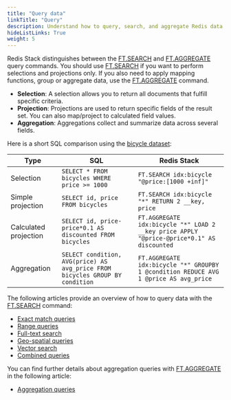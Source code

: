 ```yaml
---
title: "Query data"
linkTitle: "Query"
description: Understand how to query, search, and aggregate Redis data
hideListLinks: True
weight: 5
---
```


Redis Stack distinguishes between the [FT.SEARCH](/commands/ft.search/) and [FT.AGGREGATE](/commands/ft.aggregate/) query commands. You should use [FT.SEARCH](/commands/ft.search/) if you want to perform selections and projections only. If you also need to apply mapping functions, group or aggregate data, use the [FT.AGGREGATE](/commands/ft.aggregate/) command. 

* **Selection**: A selection allows you to return all documents that fulfill specific criteria.
* **Projection**: Projections are used to return specific fields of the result set. You can also map/project to calculated field values.
* **Aggregation**: Aggregations collect and summarize data across several fields.

Here is a short SQL comparison using the [bicycle dataset](./data/bicycles.txt):

|Type| SQL | Redis Stack |
|----------| --- | ----------- |
| Selection | `SELECT * FROM bicycles WHERE price >= 1000` | `FT.SEARCH idx:bicycle "@price:[1000 +inf]"` |
| Simple projection | `SELECT id, price FROM bicycles` | `FT.SEARCH idx:bicycle "*" RETURN 2 __key, price` |
| Calculated projection| `SELECT id, price-price*0.1 AS discounted FROM bicycles`| `FT.AGGREGATE idx:bicycle "*" LOAD 2 __key price APPLY "@price-@price*0.1" AS discounted`| 
| Aggregation | `SELECT condition, AVG(price) AS avg_price FROM bicycles GROUP BY condition` | `FT.AGGREGATE idx:bicycle "*" GROUPBY 1 @condition REDUCE AVG 1 @price AS avg_price` |

The following articles provide an overview of how to query data with the [FT.SEARCH](/commands/ft.search/) command:

* [Exact match queries](/docs/interact/search-and-query/query/exact-match)
* [Range queries](/docs/interact/search-and-query/query/range)
* [Full-text search ](/docs/interact/search-and-query/query/full-text)
* [Geo-spatial queries](/docs/interact/search-and-query/query/geo-spatial)
* [Vector search](/docs/interact/search-and-query/query/vector-search)
* [Combined queries](/docs/interact/search-and-query/query/combined)

You can find further details about aggregation queries with [FT.AGGREGATE](/commands/ft.aggregate/) in the following article:

* [Aggregation queries](/docs/interact/search-and-query/query/aggegation)